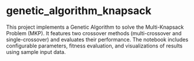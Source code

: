 # genetic_algorithm_knapsack
This project implements a Genetic Algorithm to solve the Multi-Knapsack Problem (MKP). It features two crossover methods (multi-crossover and single-crossover) and evaluates their performance. The notebook includes configurable parameters, fitness evaluation, and visualizations of results using sample input data.
